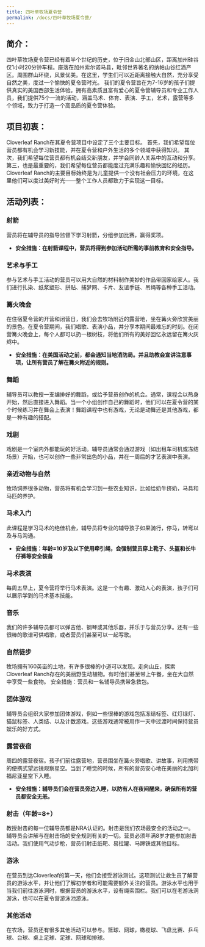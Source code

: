 ```yaml
---
title: 四叶草牧场夏令营
permalink: /docs/四叶草牧场夏令营/
---
```


## 简介：  
四叶草牧场夏令营已经有着半个世纪的历史，位于旧金山北部山区，距离加州硅谷仅1小时20分钟车程。座落在加州索尔诺马县，毗邻世界著名的纳帕山谷红酒产区。周围群山环绕，风景优美。在这里，学生们可以近距离接触大自然，充分享受自然之美，度过一个愉快的夏令营时光。
我们的夏令营旨在为7-16岁的孩子们提供真实的美国西部生活体验。拥有高素质且富有爱心的夏令营辅导员和专业工作人员，我们提供75个一流的活动，涵盖马术、体育、表演、手工，艺术，露营等多个领域，致力于打造一个高品质的夏令营体验。

## 项目初衷： 
Cloverleaf Ranch在其夏令营项目中设定了三个主要目标。
首先，我们希望每位营员都有机会学习新技能，并在夏令营和户外生活的多个领域中获得知识。
其次，我们希望每位营员都有机会结交新朋友，并学会同龄人关系中的互动和分享。
第三，也是最重要的，我们希望每位营员都能度过充满乐趣和愉快回忆的经历。
Cloverleaf Ranch的主要目标始终是为儿童提供一个没有社会压力的环境，在这里他们可以度过美好时光——整个工作人员都致力于实现这一目标。

## 活动列表：

### 射箭 
营员将在辅导员的指导监督下学习射箭，分组参加比赛，赢得奖项。
* **安全措施：在射箭课程中，营员将得到参加活动所需的事前教育和安全指导。**
### 艺术与手工 
参与艺术与手工活动的营员可以用大自然的材料制作美妙的作品带回家给家人。我们进行扎染、纸浆塑形、拼贴、捕梦网、卡片、友谊手链、吊绳等各种手工活动。
### 篝火晚会 
在住宿夏令营的开营和闭营日，我们会去牧场附近的露营地，坐在篝火旁欣赏美丽的景色。在夏令营期间，我们唱歌、表演小品，并分享本期间最难忘的时刻。在闭营篝火晚会上，每个人都可以扔一根树枝，将他们所有的美好回忆永远留在篝火灰烬中。
* **安全措施：在美国活动之前，都会通知当地消防局。并且助教会宣讲注意事项，让所有营员了解在篝火附近的规则。**
### 舞蹈 
辅导员可以教授一支编排好的舞蹈，或给予营员创作的机会。通常，课程会以热身开始，然后直接进入舞蹈。当一个小组创作自己的舞蹈时，他们可以在夏令营的某个时候练习并在舞会上表演！舞蹈课程中也有游戏，无论是动舞还是其他游戏，都是一种有趣的搭配。
### 戏剧 
戏剧是一个室内外都能玩的好活动。辅导员通常会通过游戏（如出租车司机或冻结场景）开始，也可以创作一些非常出色的小品，并在一周后的才艺表演中表演。
### 亲近动物与自然
牧场饲养很多动物，营员将有机会学习到一些农业知识，比如给奶牛挤奶，马具和马匹的养护。
### 马术入门
此课程是学习马术的绝佳机会，辅导员将专业的辅导孩子如果骑行，停马，转弯以及与马沟通。
* **安全措施：年龄=10岁及以下使用牵引绳，会强制营员穿上靴子、头盔和长牛仔裤等安全装备**
### 马术表演
每周五早上，夏令营将举行马术表演。这是一个有趣、激动人心的表演，孩子们可以展示学到的马术基本技能。
### 音乐 
我们的许多辅导员都可以弹吉他、钢琴或其他乐器，并乐于与营员分享。还有一些很棒的歌谱可供唱歌，或者营员们甚至可以一起写歌。
### 自然徒步 
牧场拥有160英亩的土地，有许多很棒的小道可以发现。走向山丘，探索Cloverleaf Ranch存在的美丽野生动植物。有时他们甚至带上午餐，坐在大自然中享受一些食物。
安全措施：营员和一名辅导员携带急救包。
### 团体游戏 
辅导员会组织大家参加团体游戏，例如一些很棒的游戏包括冻结标签、红灯绿灯、猫鼠标签、人类结、以及计数游戏。这些游戏通常被用作一天中过渡时间保持营员娱乐的好方式。
### 露营夜宿 
周四的露营夜宿。孩子们前往露营地，营员围坐在篝火旁唱歌、讲故事，利用携带的便携式望远镜观察星空。当到了睡觉的时候，所有的营员安心地在美丽的北加利福尼亚星空下入睡。
* **安全措施：辅导员们会在营员旁边入睡，以防有人在夜间醒来，确保所有的营员都安全无恙。**
### 射击（年龄=8+）
教授射击的每一位辅导员都是NRA认证的。射击是我们农场最安全的活动之一。辅导员会讲解与在射击场的安全规则有关的一切。营员必须年满8岁才能参加射击活动。我们使用气动步枪，营员们射击纸靶、易拉罐、马蹄铁或其他目标。
### 游泳 
在营员到达Cloverleaf的第一天，他们会接受游泳测试。这项测试让救生员了解营员的游泳水平，并让他们了解初学者和可能需要额外关注的营员。游泳水平也用于当我们前往游泳洞时，根据营员的游泳水平，设有绳索围栏。我们可以在老游泳洞游泳，也可以在夏令营游泳池游泳。
### 其他活动 
在农场，营员还有很多其他活动可以参与。篮球、网球，橄榄球、飞盘比赛、乒乓球、台球、桌上足球、足球、网球和排球。

